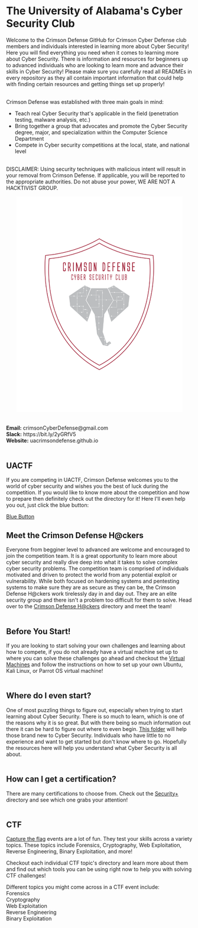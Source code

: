 # The University of Alabama's Cyber Security Club
Welcome to the Crimson Defense GitHub for Crimson Cyber Defense club members and individuals interested in learning more about Cyber Security!
Here you will find everything you need when it comes to learning more about Cyber Security. There is information and resources for beginners up to advanced individuals who are looking to learn more and advance their skills in Cyber Security! Please make sure you carefully read all READMEs in every repository as they all contain important information that could help with finding certain resources and getting things set up properly!<br>
<br>

Crimson Defense was established with three main goals in mind:<br>
- Teach real Cyber Security that's applicable in the field (penetration testing, malware analysis, etc.)
- Bring together a group that advocates and promote the Cyber Security degree, major, and specialization within the Computer Science Department
- Compete in Cyber security competitions at the local, state, and national level 

<br>
DISCLAIMER: Using security techniques with malicious intent will result in your removal from Crimson Defense. If applicable, you will be reported to the appropriate authorities. Do not abuse your power, WE ARE NOT A HACKTIVIST GROUP.

<p align="center">
<img width="450px" src="/00_Archive/images/CD main logo-01.png" alt="Logo"/>
</p>
<br>
<b>Email:</b> crimsonCyberDefense@gmail.com <br>
<b>Slack:</b> https://bit.ly/2yGRfV5 <br>
<b>Website:</b> uacrimsondefense.github.io<br>
<br>

## <b>UACTF</b>
If you are competing in UACTF, Crimson Defense welcomes you to the world of cyber security and wishes you the best of luck during the competition. If you would like to know more about the competition and how to prepare then definitely check out the directory for it! Here I'll even help you out, just click the blue button: <br>

[Blue Button](/UACTF) <br>  


## <b>Meet the Crimson Defense H@ckers</b>
Everyone from begginer level to advanced are welcome and encouraged to join the competition team. It is a great opportunity to learn more about cyber security and really dive deep into what it takes to solve complex cyber security problems. The competition team is comprised of individuals motivated and driven to protect the world from any potential exploit or vulnerability. While both focused on hardening systems and pentesting systems to make sure they are as secure as they can be, the Crimson Defense H@ckers work tirelessly day in and day out. They are an elite security group and there isn't a problem too difficult for them to solve. Head over to the [Crimson Defense H@ckers](/Crimson_Defense_H@ckers) directory and meet the team! <br>
<br>

## <b>Before You Start!</b>
If you are looking to start solving your own challenges and learning about how to compete, if you do not already have a virtual machine set up to where you can solve these challenges go ahead and checkout the [Virtual Machines](Virtual_Machines) and follow the instructions on how to set up your own Ubuntu, Kali Linux, or Parrot OS virtual machine! <br>
<br>

## <b>Where do I even start?</b>
One of most puzzling things to figure out, especially when trying to start learning about Cyber Security. There is so much to learn, which is one of the reasons why it is so great. But with there being so much information out there it can be hard to figure out where to even begin. [This folder]((/0_Where_To_Start)) will help those brand new to Cyber Security. Individuals who have little to no experience and want to get started but don't know where to go. Hopefully the resources here will help you understand what Cyber Security is all about.<br>
<br>

## <b>How can I get a certification?</b> 
There are many certifications to choose from. Check out the [Security+](/Security+More) directory and see which one grabs your attention!<br>
<br>

## <b>CTF</b>
[Capture the flag]((/Skills)) events are a lot of fun. They test your skills across a variety topics. These topics include Forensics, Cryptography, Web Exploitation, Reverse Engineering, Binary Exploitation, and more!<br> 

Checkout each individual CTF topic's directory and learn more about them and find out which tools you can be using right now to help you with solving CTF challenges!<br>

Different topics you might come across in a CTF event include:<br>
Forensics <br>
Cryptography <br>
Web Exploitation <br>
Reverse Engineering <br>
Binary Exploitation
